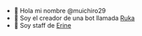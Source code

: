 - 👋 Hola mi nombre @muichiro29
- 👀 Soy el creador de una bot llamada [Ruka](https://ruka.ga)
- 🌱 Soy staff de [Erine](https://discord.gg/WKv2zYFhtH)


<!---
muichiro29/muichiro29 is a ✨ special ✨ repository because its `README.md` (this file) appears on your GitHub profile.
You can click the Preview link to take a look at your changes.
--->
